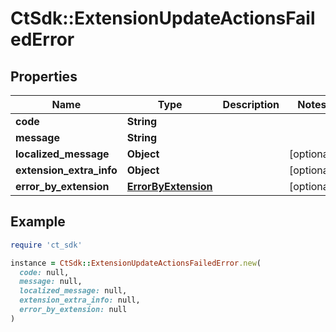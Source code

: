 # CtSdk::ExtensionUpdateActionsFailedError

## Properties

| Name | Type | Description | Notes |
| ---- | ---- | ----------- | ----- |
| **code** | **String** |  |  |
| **message** | **String** |  |  |
| **localized_message** | **Object** |  | [optional] |
| **extension_extra_info** | **Object** |  | [optional] |
| **error_by_extension** | [**ErrorByExtension**](ErrorByExtension.md) |  | [optional] |

## Example

```ruby
require 'ct_sdk'

instance = CtSdk::ExtensionUpdateActionsFailedError.new(
  code: null,
  message: null,
  localized_message: null,
  extension_extra_info: null,
  error_by_extension: null
)
```

